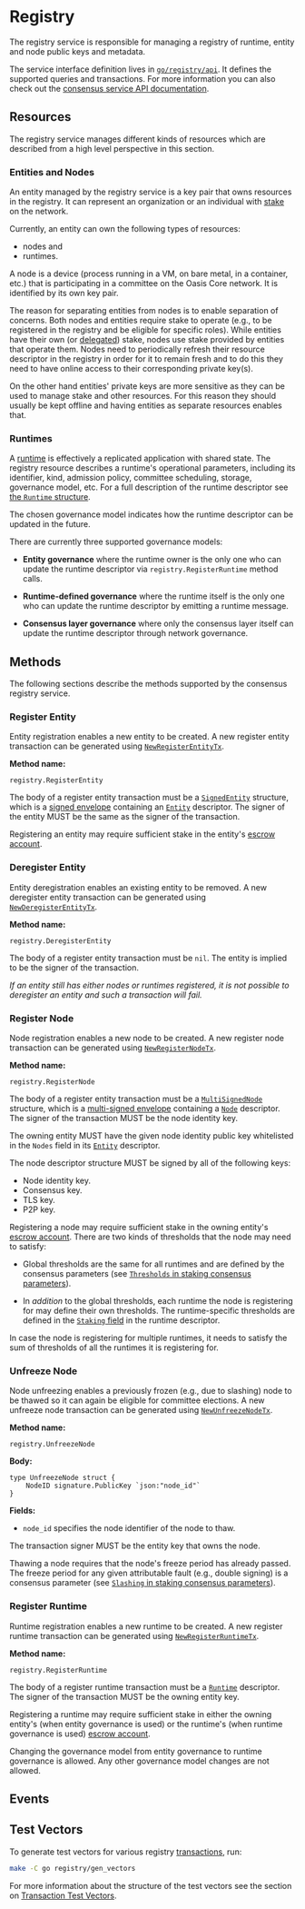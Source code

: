 # Registry

The registry service is responsible for managing a registry of runtime, entity
and node public keys and metadata.

The service interface definition lives in [`go/registry/api`]. It defines the
supported queries and transactions. For more information you can also check out
the [consensus service API documentation].

<!-- markdownlint-disable line-length -->
[`go/registry/api`]: https://github.com/oasisprotocol/oasis-core/tree/master/go/registry/api
[consensus service API documentation]: https://pkg.go.dev/github.com/oasisprotocol/oasis-core/go/registry/api?tab=doc
<!-- markdownlint-enable line-length -->

## Resources

The registry service manages different kinds of resources which are described
from a high level perspective in this section.

### Entities and Nodes

An entity managed by the registry service is a key pair that owns resources in
the registry. It can represent an organization or an individual with [stake] on
the network.

Currently, an entity can own the following types of resources:

* nodes and
* runtimes.

A node is a device (process running in a VM, on bare metal, in a container,
etc.) that is participating in a committee on the Oasis Core network. It is
identified by its own key pair.

The reason for separating entities from nodes is to enable separation of
concerns. Both nodes and entities require stake to operate (e.g., to be
registered in the registry and be eligible for specific roles). While entities
have their own (or [delegated]) stake, nodes use stake provided by entities that
operate them. Nodes need to periodically refresh their resource descriptor in
the registry in order for it to remain fresh and to do this they need to have
online access to their corresponding private key(s).

On the other hand entities' private keys are more sensitive as they can be used
to manage stake and other resources. For this reason they should usually be kept
offline and having entities as separate resources enables that.

[stake]: staking.md
[delegated]: staking.md#delegation

### Runtimes

A [runtime] is effectively a replicated application with shared state. The
registry resource describes a runtime's operational parameters, including its
identifier, kind, admission policy, committee scheduling, storage, governance
model, etc. For a full description of the runtime descriptor see
[the `Runtime` structure].

<!-- markdownlint-disable no-space-in-emphasis -->
The chosen governance model indicates how the runtime descriptor can be updated
in the future.

There are currently three supported governance models:

* **Entity governance** where the runtime owner is the only one who can update
  the runtime descriptor via `registry.RegisterRuntime` method calls.

* **Runtime-defined governance** where the runtime itself is the only one who
  can update the runtime descriptor by emitting a runtime message.

* **Consensus layer governance** where only the consensus layer itself can
  update the runtime descriptor through network governance.
<!-- markdownlint-enable no-space-in-emphasis -->

<!-- markdownlint-disable line-length -->
[runtime]: ../../runtime/index.md
[the `Runtime` structure]: https://pkg.go.dev/github.com/oasisprotocol/oasis-core/go/registry/api?tab=doc#Runtime
<!-- markdownlint-enable line-length -->

## Methods

The following sections describe the methods supported by the consensus registry
service.

### Register Entity

Entity registration enables a new entity to be created. A new register entity
transaction can be generated using [`NewRegisterEntityTx`].

**Method name:**

```
registry.RegisterEntity
```

The body of a register entity transaction must be a [`SignedEntity`] structure,
which is a [signed envelope] containing an [`Entity`] descriptor. The signer of
the entity MUST be the same as the signer of the transaction.

Registering an entity may require sufficient stake in the entity's
[escrow account].

<!-- markdownlint-disable line-length -->
[`NewRegisterEntityTx`]: https://pkg.go.dev/github.com/oasisprotocol/oasis-core/go/registry/api?tab=doc#NewRegisterEntityTx
[`SignedEntity`]: https://pkg.go.dev/github.com/oasisprotocol/oasis-core/go/common/entity?tab=doc#SignedEntity
[`Entity`]: https://pkg.go.dev/github.com/oasisprotocol/oasis-core/go/common/entity?tab=doc#Entity
[signed envelope]: ../../crypto.md#signed-envelope
[escrow account]: staking.md#escrow
<!-- markdownlint-enable line-length -->

### Deregister Entity

Entity deregistration enables an existing entity to be removed. A new deregister
entity transaction can be generated using [`NewDeregisterEntityTx`].

**Method name:**

```
registry.DeregisterEntity
```

The body of a register entity transaction must be `nil`. The entity is implied
to be the signer of the transaction.

_If an entity still has either nodes or runtimes registered, it is not possible
to deregister an entity and such a transaction will fail._

<!-- markdownlint-disable line-length -->
[`NewDeregisterEntityTx`]: https://pkg.go.dev/github.com/oasisprotocol/oasis-core/go/registry/api?tab=doc#NewDeregisterEntityTx
<!-- markdownlint-enable line-length -->

### Register Node

Node registration enables a new node to be created. A new register node
transaction can be generated using [`NewRegisterNodeTx`].

**Method name:**

```
registry.RegisterNode
```

The body of a register entity transaction must be a [`MultiSignedNode`]
structure, which is a [multi-signed envelope] containing a [`Node`] descriptor.
The signer of the transaction MUST be the node identity key.

The owning entity MUST have the given node identity public key whitelisted in
the `Nodes` field in its [`Entity`] descriptor.

The node descriptor structure MUST be signed by all of the following keys:

* Node identity key.
* Consensus key.
* TLS key.
* P2P key.

Registering a node may require sufficient stake in the owning entity's
[escrow account]. There are two kinds of thresholds that the node may need to
satisfy:

* Global thresholds are the same for all runtimes and are defined by the
  consensus parameters (see [`Thresholds` in staking consensus parameters]).

* In _addition_ to the global thresholds, each runtime the node is registering
  for may define their own thresholds. The runtime-specific thresholds are
  defined in the [`Staking` field] in the runtime descriptor.

In case the node is registering for multiple runtimes, it needs to satisfy the
sum of thresholds of all the runtimes it is registering for.

<!-- markdownlint-disable line-length -->
[`NewRegisterNodeTx`]: https://pkg.go.dev/github.com/oasisprotocol/oasis-core/go/registry/api?tab=doc#NewRegisterNodeTx
[`MultiSignedNode`]: https://pkg.go.dev/github.com/oasisprotocol/oasis-core/go/common/node?tab=doc#MultiSignedNode
[`Node`]: https://pkg.go.dev/github.com/oasisprotocol/oasis-core/go/common/node?tab=doc#Node
[multi-signed envelope]: ../../crypto.md#multi-signed-envelope
[`Thresholds` in staking consensus parameters]: https://pkg.go.dev/github.com/oasisprotocol/oasis-core/go/staking/api?tab=doc#ConsensusParameters.Thresholds
[`Staking` field]: https://pkg.go.dev/github.com/oasisprotocol/oasis-core/go/registry/api?tab=doc#Runtime.Staking
<!-- markdownlint-enable line-length -->

### Unfreeze Node

Node unfreezing enables a previously frozen (e.g., due to slashing) node to be
thawed so it can again be eligible for committee elections. A new unfreeze node
transaction can be generated using [`NewUnfreezeNodeTx`].

**Method name:**

```
registry.UnfreezeNode
```

**Body:**

```golang
type UnfreezeNode struct {
    NodeID signature.PublicKey `json:"node_id"`
}
```

**Fields:**

* `node_id` specifies the node identifier of the node to thaw.

The transaction signer MUST be the entity key that owns the node.

Thawing a node requires that the node's freeze period has already passed. The
freeze period for any given attributable fault (e.g., double signing) is a
consensus parameter (see [`Slashing` in staking consensus parameters]).

<!-- markdownlint-disable line-length -->
[`NewUnfreezeNodeTx`]: https://pkg.go.dev/github.com/oasisprotocol/oasis-core/go/registry/api?tab=doc#NewUnfreezeNodeTx
[`Slashing` in staking consensus parameters]: https://pkg.go.dev/github.com/oasisprotocol/oasis-core/go/staking/api?tab=doc#ConsensusParameters.Slashing
<!-- markdownlint-enable line-length -->

### Register Runtime

Runtime registration enables a new runtime to be created. A new register
runtime transaction can be generated using [`NewRegisterRuntimeTx`].

**Method name:**

```
registry.RegisterRuntime
```

The body of a register runtime transaction must be a [`Runtime`] descriptor.
The signer of the transaction MUST be the owning entity key.

Registering a runtime may require sufficient stake in either the owning
entity's (when entity governance is used) or the runtime's (when runtime
governance is used) [escrow account].

Changing the governance model from entity governance to runtime governance is
allowed. Any other governance model changes are not allowed.

<!-- markdownlint-disable line-length -->
[`NewRegisterRuntimeTx`]: https://pkg.go.dev/github.com/oasisprotocol/oasis-core/go/registry/api?tab=doc#NewRegisterRuntimeTx
[`Runtime`]: https://pkg.go.dev/github.com/oasisprotocol/oasis-core/go/registry/api?tab=doc#Runtime
<!-- markdownlint-enable line-length -->

## Events

## Test Vectors

To generate test vectors for various registry [transactions], run:

```bash
make -C go registry/gen_vectors
```

For more information about the structure of the test vectors see the section
on [Transaction Test Vectors].

[transactions]: ../transactions.md
[Transaction Test Vectors]: ../test-vectors.md

